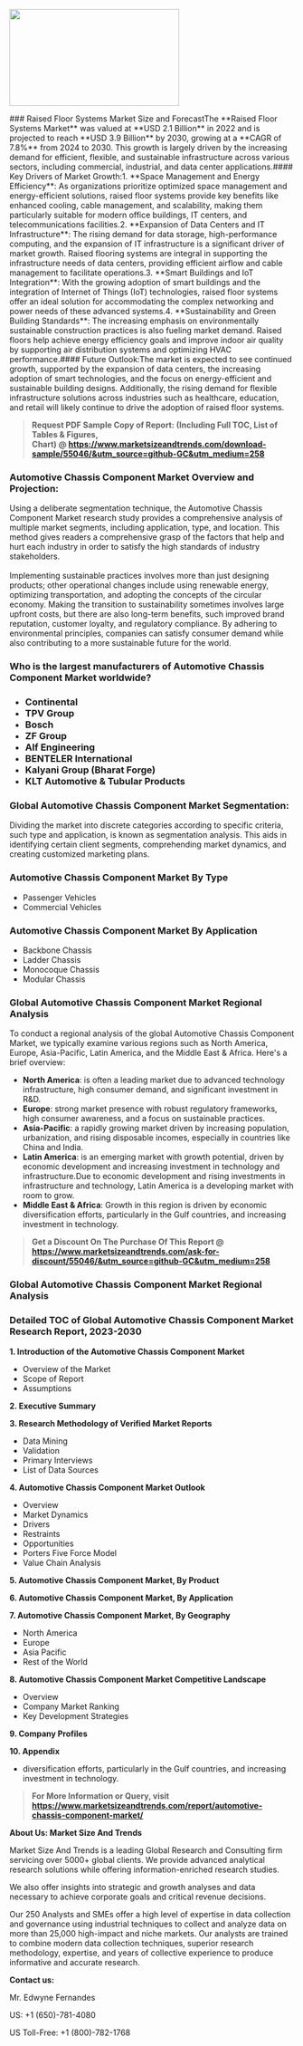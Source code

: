 <p><img class="alignnone size-medium wp-image-20088" src="https://ffe5etoiles.com/wp-content/uploads/2024/12/MST1-300x171.png" alt="" width="300" height="171" /></p>### Raised Floor Systems Market Size and ForecastThe **Raised Floor Systems Market** was valued at **USD 2.1 Billion** in 2022 and is projected to reach **USD 3.9 Billion** by 2030, growing at a **CAGR of 7.8%** from 2024 to 2030. This growth is largely driven by the increasing demand for efficient, flexible, and sustainable infrastructure across various sectors, including commercial, industrial, and data center applications.#### Key Drivers of Market Growth:1. **Space Management and Energy Efficiency**: As organizations prioritize optimized space management and energy-efficient solutions, raised floor systems provide key benefits like enhanced cooling, cable management, and scalability, making them particularly suitable for modern office buildings, IT centers, and telecommunications facilities.2. **Expansion of Data Centers and IT Infrastructure**: The rising demand for data storage, high-performance computing, and the expansion of IT infrastructure is a significant driver of market growth. Raised flooring systems are integral in supporting the infrastructure needs of data centers, providing efficient airflow and cable management to facilitate operations.3. **Smart Buildings and IoT Integration**: With the growing adoption of smart buildings and the integration of Internet of Things (IoT) technologies, raised floor systems offer an ideal solution for accommodating the complex networking and power needs of these advanced systems.4. **Sustainability and Green Building Standards**: The increasing emphasis on environmentally sustainable construction practices is also fueling market demand. Raised floors help achieve energy efficiency goals and improve indoor air quality by supporting air distribution systems and optimizing HVAC performance.#### Future Outlook:The market is expected to see continued growth, supported by the expansion of data centers, the increasing adoption of smart technologies, and the focus on energy-efficient and sustainable building designs. Additionally, the rising demand for flexible infrastructure solutions across industries such as healthcare, education, and retail will likely continue to drive the adoption of raised floor systems.</p><blockquote id="" class=""><strong>Request PDF Sample Copy of Report: (Including Full TOC, List of Tables &amp; Figures, Chart)&nbsp;@&nbsp;<strong><a href="https://www.marketsizeandtrends.com/download-sample/55046/&utm_source=github-GC&utm_medium=258" target="_blank">https://www.marketsizeandtrends.com/download-sample/55046/&utm_source=github-GC&utm_medium=258</a></strong></strong></blockquote><h3 id="" class="">Automotive Chassis Component Market&nbsp;Overview and Projection:</h3><p id="" class="">Using a deliberate segmentation technique, the Automotive Chassis Component Market research study provides a comprehensive analysis of multiple market segments, including application, type, and location. This method gives readers a comprehensive grasp of the factors that help and hurt each industry in order to satisfy the high standards of industry stakeholders. <br /> <br />Implementing sustainable practices involves more than just designing products; other operational changes include using renewable energy, optimizing transportation, and adopting the concepts of the circular economy. Making the transition to sustainability sometimes involves large upfront costs, but there are also long-term benefits, such improved brand reputation, customer loyalty, and regulatory compliance. By adhering to environmental principles, companies can satisfy consumer demand while also contributing to a more sustainable future for the world.</p><h3 id="" class="">Who is the largest manufacturers of&nbsp;Automotive Chassis Component Market worldwide?</h3><h3 class=""><p><ul><li>Continental </li><li> TPV Group </li><li> Bosch </li><li> ZF Group </li><li> Alf Engineering </li><li> BENTELER International </li><li> Kalyani Group (Bharat Forge) </li><li> KLT Automotive & Tubular Products</li></ul></p></h3><h3 id="" class="">Global&nbsp;Automotive Chassis Component Market Segmentation:</h3><p id="" class="">Dividing the market into discrete categories according to specific criteria, such type and application, is known as segmentation analysis. This aids in identifying certain client segments, comprehending market dynamics, and creating customized marketing plans.</p><h3 id="" class="">Automotive Chassis Component Market&nbsp;By Type</h3><p><p><ul><li>Passenger Vehicles </li><li> Commercial Vehicles</p></li></ul></p></p><h3 id="" class="">Automotive Chassis Component Market&nbsp;By Application</h3><p class=""><p><ul><li>Backbone Chassis </li><li> Ladder Chassis </li><li> Monocoque Chassis </li><li> Modular Chassis</li></ul></p></p><h3 id="" class="">Global Automotive Chassis Component Market Regional Analysis</h3><p id="" class="">To conduct a regional analysis of the global Automotive Chassis Component Market, we typically examine various regions such as North America, Europe, Asia-Pacific, Latin America, and the Middle East &amp; Africa. Here's a brief overview:</p><ul><li><strong>North America</strong>: is often a leading market due to advanced technology infrastructure, high consumer demand, and significant investment in R&amp;D.</li><li><strong>Europe</strong>: strong market presence with robust regulatory frameworks, high consumer awareness, and a focus on sustainable practices.</li><li><strong>Asia-Pacific</strong>: a rapidly growing market driven by increasing population, urbanization, and rising disposable incomes, especially in countries like China and India.</li><li><strong>Latin America</strong>: is an emerging market with growth potential, driven by economic development and increasing investment in technology and infrastructure.Due to economic development and rising investments in infrastructure and technology, Latin America is a developing market with room to grow.</li><li><strong>Middle East &amp; Africa</strong>: Growth in this region is driven by economic diversification efforts, particularly in the Gulf countries, and increasing investment in technology.</li></ul><blockquote id="" class=""><strong>Get a Discount On The Purchase Of This Report @ <strong><a href="https://www.marketsizeandtrends.com/ask-for-discount/55046/&utm_source=github-GC&utm_medium=258" target="_blank">https://www.marketsizeandtrends.com/ask-for-discount/55046/&utm_source=github-GC&utm_medium=258</a></strong></strong></blockquote><h3 id="" class="">Global Automotive Chassis Component Market Regional Analysis</h3><h3 id="" class="">Detailed TOC of Global Automotive Chassis Component Market Research Report, 2023-2030</h3><p id="" class=""><strong>1. Introduction of the Automotive Chassis Component Market</strong></p><ul><li>Overview of the Market</li><li>Scope of Report</li><li>Assumptions</li></ul><p id="" class=""><strong>2. Executive Summary</strong></p><p id="" class=""><strong>3. Research Methodology of Verified Market Reports</strong></p><ul><li>Data Mining</li><li>Validation</li><li>Primary Interviews</li><li>List of Data Sources</li></ul><p id="" class=""><strong>4. Automotive Chassis Component Market Outlook</strong></p><ul><li>Overview</li><li>Market Dynamics</li><li>Drivers</li><li>Restraints</li><li>Opportunities</li><li>Porters Five Force Model</li><li>Value Chain Analysis</li></ul><p id="" class=""><strong>5. Automotive Chassis Component Market, By Product</strong></p><p id="" class=""><strong>6. Automotive Chassis Component Market, By Application</strong></p><p id="" class=""><strong>7. Automotive Chassis Component Market, By Geography</strong></p><ul><li>North America</li><li>Europe</li><li>Asia Pacific</li><li>Rest of the World</li></ul><p id="" class=""><strong>8. Automotive Chassis Component Market Competitive Landscape</strong></p><ul><li>Overview</li><li>Company Market Ranking</li><li>Key Development Strategies</li></ul><p id="" class=""><strong>9. Company Profiles</strong></p><p id="" class=""><strong>10. Appendix</strong></p><ul><li>diversification efforts, particularly in the Gulf countries, and increasing investment in technology.</li></ul><blockquote id="" class=""><strong>For More Information or Query, visit <strong><strong><a href="https://www.marketsizeandtrends.com/report/automotive-chassis-component-market/" target="_blank">https://www.marketsizeandtrends.com/report/automotive-chassis-component-market/</a></strong></strong></strong></blockquote><p id="" class=""><strong>About Us: Market Size And Trends</strong></p><p id="" class="">Market Size And Trends is a leading Global Research and Consulting firm servicing over 5000+ global clients. We provide advanced analytical research solutions while offering information-enriched research studies.</p><p id="" class="">We also offer insights into strategic and growth analyses and data necessary to achieve corporate goals and critical revenue decisions.</p><p id="" class="">Our 250 Analysts and SMEs offer a high level of expertise in data collection and governance using industrial techniques to collect and analyze data on more than 25,000 high-impact and niche markets. Our analysts are trained to combine modern data collection techniques, superior research methodology, expertise, and years of collective experience to produce informative and accurate research.</p><p id="" class=""><strong>Contact us:</strong></p><p id="" class="">Mr. Edwyne Fernandes</p><p id="" class="">US: +1 (650)-781-4080</p><p id="" class="">US Toll-Free: +1 (800)-782-1768</p>
